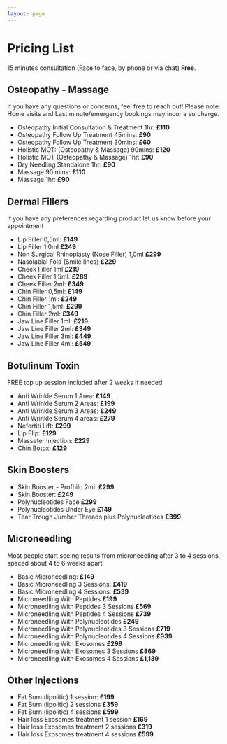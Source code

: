 ```yaml
---
layout: page
---
```

# Pricing List
15 minutes consultation (Face to face, by phone or  via chat) **Free**.

## Osteopathy - Massage
If you have any questions or concerns, feel free to reach out! Please note: Home visits and Last minute/emergency bookings may incur a surcharge.
- Osteopathy Initial Consultation & Treatment 1hr: **£110**
- Osteopathy Follow Up Treatment 45mins: **£90**
- Osteopathy Follow Up Treatment 30mins: **£60**
- Holistic MOT: (Osteopathy & Massage) 90mins: **£120**
- Holistic MOT (Osteopathy & Massage) 1hr: **£90**
- Dry Needling Standalone 1hr: **£90**
- Massage 90 mins: **£110**
- Massage 1hr: **£90**

## Dermal Fillers
if you have any preferences regarding product let us know before your appointment
- Lip Filler 0,5ml: **£149**
- Lip Filler 1.0ml **£249**
- Non Surgical Rhinoplasty (Nose Filler) 1,0ml **£299**
- Nasolabial Fold (Smile lines) **£229**
- Cheek Filler 1ml **£219**
- Cheek Filler 1,5ml: **£289**
- Cheek Filler 2ml: **£349**
- Chin Filler 0,5ml: **£149**
- Chin Filler 1ml: **£249**
- Chin Filler 1,5ml: **£299**
- Chin Filler 2ml: **£349**
- Jaw Line Filler 1ml: **£219**
- Jaw Line Filler 2ml: **£349**
- Jaw Line Filler 3ml: **£449**
- Jaw Line Filler 4ml: **£549**

## Botulinum Toxin
FREE top up session included after 2 weeks if needed
- Anti Wrinkle Serum 1 Area: **£149**
- Anti Wrinkle Serum 2 Areas: **£199**
- Anti Wrinkle Serum 3 Areas: **£249**
- Anti Wrinkle Serum 4 areas: **£279**
- Nefertiti Lift: **£299**
- Lip Flip: **£129**
- Masseter Injection: **£229**
- Chin Botox: **£129**

## Skin Boosters
- Skin Booster - Profhilo 2ml: **£299**
- Skin Booster: **£249**
- Polynucleotides Face **£299**
- Polynucleotides Under Eye **£149**
- Tear Trough Jumber Threads plus Polynucleotides **£399**

## Microneedling
Most people start seeing results from microneedling after 3 to 4 sessions, spaced about 4 to 6 weeks apart
- Basic Microneedling: **£149**
- Basic Microneedling 3 Sessions: **£419**
- Basic Microneedling 4 Sessions: **£539**
- Microneedling With Peptides **£199**
- Microneedling With Peptides 3 Sessions **£569**
- Microneedling With Peptides 4 Sessions **£739**
- Microneedling With Polynucleotides **£249**
- Microneedling With Polynucleotides 3 Sessions **£719**
- Microneedling With Polynucleotides 4 Sessions **£939**
- Microneedling With Exosomes **£299**
- Microneedling With Exosomes 3 Sessions **£869**
- Microneedling With Exosomes 4 Sessions **£1,139**

## Other Injections
- Fat Burn (lipolitic) 1 session: **£199**
- Fat Burn (lipolitic) 2 sessions **£359**
- Fat Burn (lipolitic) 4 sessions **£599**
- Hair loss Exosomes treatment 1 session **£169**
- Hair loss Exosomes treatment 2 sessions **£319**
- Hair loss Exosomes treatment 4 sessions **£599**






